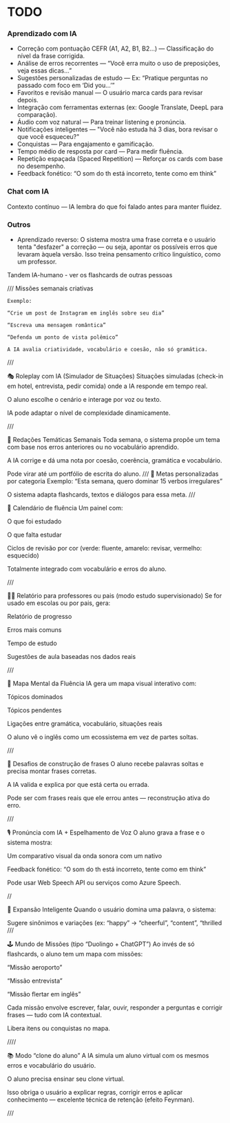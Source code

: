 # TODO

### Aprendizado com IA

- Correção com pontuação CEFR (A1, A2, B1, B2...) — Classificação do nível da frase corrigida.
- Análise de erros recorrentes — “Você erra muito o uso de preposições, veja essas dicas…”
- Sugestões personalizadas de estudo — Ex: “Pratique perguntas no passado com foco em ‘Did you…’”
- Favoritos e revisão manual — O usuário marca cards para revisar depois.
- Integração com ferramentas externas (ex: Google Translate, DeepL para comparação).
- Áudio com voz natural — Para treinar listening e pronúncia.
- Notificações inteligentes — "Você não estuda há 3 dias, bora revisar o que você esqueceu?"
- Conquistas — Para engajamento e gamificação.
- Tempo médio de resposta por card — Para medir fluência.
- Repetição espaçada (Spaced Repetition) — Reforçar os cards com base no desempenho.
- Feedback fonético: “O som do th está incorreto, tente como em think”    


### Chat com IA
Contexto contínuo — IA lembra do que foi falado antes para manter fluidez.

### Outros

- Aprendizado reverso: O sistema mostra uma frase correta e o usuário tenta "desfazer" a correção — ou seja, apontar os possíveis erros que levaram àquela versão.
Isso treina pensamento crítico linguístico, como um professor.


Tandem IA-humano - ver os flashcards de outras pessoas


///
Missões semanais criativas

    Exemplo:

    “Crie um post de Instagram em inglês sobre seu dia”

    “Escreva uma mensagem romântica”

    “Defenda um ponto de vista polêmico”

    A IA avalia criatividade, vocabulário e coesão, não só gramática.

///


🎭 Roleplay com IA (Simulador de Situações)
Situações simuladas (check-in em hotel, entrevista, pedir comida) onde a IA responde em tempo real.

O aluno escolhe o cenário e interage por voz ou texto.

IA pode adaptar o nível de complexidade dinamicamente.

///


📝 Redações Temáticas Semanais
Toda semana, o sistema propõe um tema com base nos erros anteriores ou no vocabulário aprendido.

A IA corrige e dá uma nota por coesão, coerência, gramática e vocabulário.

Pode virar até um portfólio de escrita do aluno.
///
🎯 Metas personalizadas por categoria
Exemplo: “Esta semana, quero dominar 15 verbos irregulares”

O sistema adapta flashcards, textos e diálogos para essa meta.
///

📅 Calendário de fluência
Um painel com:

O que foi estudado

O que falta estudar

Ciclos de revisão por cor (verde: fluente, amarelo: revisar, vermelho: esquecido)

Totalmente integrado com vocabulário e erros do aluno.

///

👨‍🏫 Relatório para professores ou pais (modo estudo supervisionado)
Se for usado em escolas ou por pais, gera:

Relatório de progresso

Erros mais comuns

Tempo de estudo

Sugestões de aula baseadas nos dados reais

///



🧬 Mapa Mental da Fluência
IA gera um mapa visual interativo com:

Tópicos dominados

Tópicos pendentes

Ligações entre gramática, vocabulário, situações reais

O aluno vê o inglês como um ecossistema em vez de partes soltas.

///

🧩 Desafios de construção de frases
O aluno recebe palavras soltas e precisa montar frases corretas.

A IA valida e explica por que está certa ou errada.

Pode ser com frases reais que ele errou antes — reconstrução ativa do erro.

///

🎙️ Pronúncia com IA + Espelhamento de Voz
O aluno grava a frase e o sistema mostra:

Um comparativo visual da onda sonora com um nativo

Feedback fonético: “O som do th está incorreto, tente como em think”

Pode usar Web Speech API ou serviços como Azure Speech.

//

🧠 Expansão Inteligente
Quando o usuário domina uma palavra, o sistema:

Sugere sinônimos e variações (ex: “happy” → “cheerful”, “content”, “thrilled
///


🕹️ Mundo de Missões (tipo “Duolingo + ChatGPT”)
Ao invés de só flashcards, o aluno tem um mapa com missões:

“Missão aeroporto”

“Missão entrevista”

“Missão flertar em inglês”

Cada missão envolve escrever, falar, ouvir, responder a perguntas e corrigir frases — tudo com IA contextual.

Libera itens ou conquistas no mapa.


////

📚 Modo “clone do aluno”
A IA simula um aluno virtual com os mesmos erros e vocabulário do usuário.

O aluno precisa ensinar seu clone virtual.

Isso obriga o usuário a explicar regras, corrigir erros e aplicar conhecimento — excelente técnica de retenção (efeito Feynman).

///